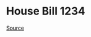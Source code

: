 # House Bill 1234

[Source](http://lawfilesext.leg.wa.gov/biennium/2021-22/Pdf/Bills/House%20Bills/1234.pdf)